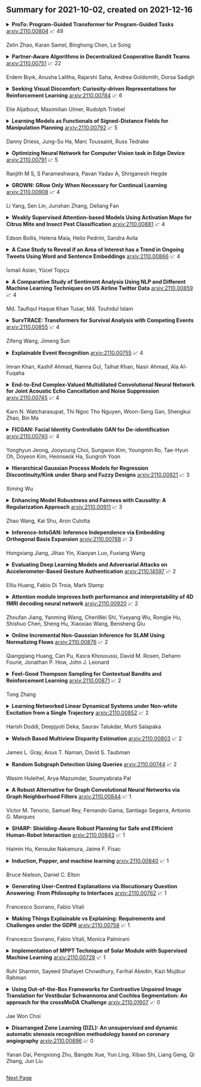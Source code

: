 ## Summary for 2021-10-02, created on 2021-12-16


<details><summary><b>ProTo: Program-Guided Transformer for Program-Guided Tasks</b>
<a href="https://arxiv.org/abs/2110.00804">arxiv:2110.00804</a>
&#x1F4C8; 49 <br>
<p>Zelin Zhao, Karan Samel, Binghong Chen, Le Song</p></summary>
<p>

**Abstract:** Programs, consisting of semantic and structural information, play an important role in the communication between humans and agents. Towards learning general program executors to unify perception, reasoning, and decision making, we formulate program-guided tasks which require learning to execute a given program on the observed task specification. Furthermore, we propose the Program-guided Transformer (ProTo), which integrates both semantic and structural guidance of a program by leveraging cross-attention and masked self-attention to pass messages between the specification and routines in the program. ProTo executes a program in a learned latent space and enjoys stronger representation ability than previous neural-symbolic approaches. We demonstrate that ProTo significantly outperforms the previous state-of-the-art methods on GQA visual reasoning and 2D Minecraft policy learning datasets. Additionally, ProTo demonstrates better generalization to unseen, complex, and human-written programs.

</p>
</details>

<details><summary><b>Partner-Aware Algorithms in Decentralized Cooperative Bandit Teams</b>
<a href="https://arxiv.org/abs/2110.00751">arxiv:2110.00751</a>
&#x1F4C8; 22 <br>
<p>Erdem Bıyık, Anusha Lalitha, Rajarshi Saha, Andrea Goldsmith, Dorsa Sadigh</p></summary>
<p>

**Abstract:** When humans collaborate with each other, they often make decisions by observing others and considering the consequences that their actions may have on the entire team, instead of greedily doing what is best for just themselves. We would like our AI agents to effectively collaborate in a similar way by capturing a model of their partners. In this work, we propose and analyze a decentralized Multi-Armed Bandit (MAB) problem with coupled rewards as an abstraction of more general multi-agent collaboration. We demonstrate that naïve extensions of single-agent optimal MAB algorithms fail when applied for decentralized bandit teams. Instead, we propose a Partner-Aware strategy for joint sequential decision-making that extends the well-known single-agent Upper Confidence Bound algorithm. We analytically show that our proposed strategy achieves logarithmic regret, and provide extensive experiments involving human-AI and human-robot collaboration to validate our theoretical findings. Our results show that the proposed partner-aware strategy outperforms other known methods, and our human subject studies suggest humans prefer to collaborate with AI agents implementing our partner-aware strategy.

</p>
</details>

<details><summary><b>Seeking Visual Discomfort: Curiosity-driven Representations for Reinforcement Learning</b>
<a href="https://arxiv.org/abs/2110.00784">arxiv:2110.00784</a>
&#x1F4C8; 6 <br>
<p>Elie Aljalbout, Maximilian Ulmer, Rudolph Triebel</p></summary>
<p>

**Abstract:** Vision-based reinforcement learning (RL) is a promising approach to solve control tasks involving images as the main observation. State-of-the-art RL algorithms still struggle in terms of sample efficiency, especially when using image observations. This has led to increased attention on integrating state representation learning (SRL) techniques into the RL pipeline. Work in this field demonstrates a substantial improvement in sample efficiency among other benefits. However, to take full advantage of this paradigm, the quality of samples used for training plays a crucial role. More importantly, the diversity of these samples could affect the sample efficiency of vision-based RL, but also its generalization capability. In this work, we present an approach to improve sample diversity for state representation learning. Our method enhances the exploration capability of RL algorithms, by taking advantage of the SRL setup. Our experiments show that our proposed approach boosts the visitation of problematic states, improves the learned state representation, and outperforms the baselines for all tested environments. These results are most apparent for environments where the baseline methods struggle. Even in simple environments, our method stabilizes the training, reduces the reward variance, and promotes sample efficiency.

</p>
</details>

<details><summary><b>Learning Models as Functionals of Signed-Distance Fields for Manipulation Planning</b>
<a href="https://arxiv.org/abs/2110.00792">arxiv:2110.00792</a>
&#x1F4C8; 5 <br>
<p>Danny Driess, Jung-Su Ha, Marc Toussaint, Russ Tedrake</p></summary>
<p>

**Abstract:** This work proposes an optimization-based manipulation planning framework where the objectives are learned functionals of signed-distance fields that represent objects in the scene. Most manipulation planning approaches rely on analytical models and carefully chosen abstractions/state-spaces to be effective. A central question is how models can be obtained from data that are not primarily accurate in their predictions, but, more importantly, enable efficient reasoning within a planning framework, while at the same time being closely coupled to perception spaces. We show that representing objects as signed-distance fields not only enables to learn and represent a variety of models with higher accuracy compared to point-cloud and occupancy measure representations, but also that SDF-based models are suitable for optimization-based planning. To demonstrate the versatility of our approach, we learn both kinematic and dynamic models to solve tasks that involve hanging mugs on hooks and pushing objects on a table. We can unify these quite different tasks within one framework, since SDFs are the common object representation. Video: https://youtu.be/ga8Wlkss7co

</p>
</details>

<details><summary><b>Optimizing Neural Network for Computer Vision task in Edge Device</b>
<a href="https://arxiv.org/abs/2110.00791">arxiv:2110.00791</a>
&#x1F4C8; 5 <br>
<p>Ranjith M S, S Parameshwara, Pavan Yadav A, Shriganesh Hegde</p></summary>
<p>

**Abstract:** The field of computer vision has grown very rapidly in the past few years due to networks like convolution neural networks and their variants. The memory required to store the model and computational expense are very high for such a network limiting it to deploy on the edge device. Many times, applications rely on the cloud but that makes it hard for working in real-time due to round-trip delays. We overcome these problems by deploying the neural network on the edge device itself. The computational expense for edge devices is reduced by reducing the floating-point precision of the parameters in the model. After this the memory required for the model decreases and the speed of the computation increases where the performance of the model is least affected. This makes an edge device to predict from the neural network all by itself.

</p>
</details>

<details><summary><b>GROWN: GRow Only When Necessary for Continual Learning</b>
<a href="https://arxiv.org/abs/2110.00908">arxiv:2110.00908</a>
&#x1F4C8; 4 <br>
<p>Li Yang, Sen Lin, Junshan Zhang, Deliang Fan</p></summary>
<p>

**Abstract:** Catastrophic forgetting is a notorious issue in deep learning, referring to the fact that Deep Neural Networks (DNN) could forget the knowledge about earlier tasks when learning new tasks. To address this issue, continual learning has been developed to learn new tasks sequentially and perform knowledge transfer from the old tasks to the new ones without forgetting. While recent structure-based learning methods show the capability of alleviating the forgetting problem, these methods start from a redundant full-size network and require a complex learning process to gradually grow-and-prune or search the network structure for each task, which is inefficient. To address this problem and enable efficient network expansion for new tasks, we first develop a learnable sparse growth method eliminating the additional pruning/searching step in previous structure-based methods. Building on this learnable sparse growth method, we then propose GROWN, a novel end-to-end continual learning framework to dynamically grow the model only when necessary. Different from all previous structure-based methods, GROWN starts from a small seed network, instead of a full-sized one. We validate GROWN on multiple datasets against state-of-the-art methods, which shows superior performance in both accuracy and model size. For example, we achieve 1.0\% accuracy gain on average compared to the current SOTA results on CIFAR-100 Superclass 20 tasks setting.

</p>
</details>

<details><summary><b>Weakly Supervised Attention-based Models Using Activation Maps for Citrus Mite and Insect Pest Classification</b>
<a href="https://arxiv.org/abs/2110.00881">arxiv:2110.00881</a>
&#x1F4C8; 4 <br>
<p>Edson Bollis, Helena Maia, Helio Pedrini, Sandra Avila</p></summary>
<p>

**Abstract:** Citrus juices and fruits are commodities with great economic potential in the international market, but productivity losses caused by mites and other pests are still far from being a good mark. Despite the integrated pest mechanical aspect, only a few works on automatic classification have handled images with orange mite characteristics, which means tiny and noisy regions of interest. On the computational side, attention-based models have gained prominence in deep learning research, and, along with weakly supervised learning algorithms, they have improved tasks performed with some label restrictions. In agronomic research of pests and diseases, these techniques can improve classification performance while pointing out the location of mites and insects without specific labels, reducing deep learning development costs related to generating bounding boxes. In this context, this work proposes an attention-based activation map approach developed to improve the classification of tiny regions called Two-Weighted Activation Mapping, which also produces locations using feature map scores learned from class labels. We apply our method in a two-stage network process called Attention-based Multiple Instance Learning Guided by Saliency Maps. We analyze the proposed approach in two challenging datasets, the Citrus Pest Benchmark, which was captured directly in the field using magnifying glasses, and the Insect Pest, a large pest image benchmark. In addition, we evaluate and compare our models with weakly supervised methods, such as Attention-based Deep MIL and WILDCAT. The results show that our classifier is superior to literature methods that use tiny regions in their classification tasks, surpassing them in all scenarios by at least 16 percentage points. Moreover, our approach infers bounding box locations for salient insects, even training without any location labels.

</p>
</details>

<details><summary><b>A Case Study to Reveal if an Area of Interest has a Trend in Ongoing Tweets Using Word and Sentence Embeddings</b>
<a href="https://arxiv.org/abs/2110.00866">arxiv:2110.00866</a>
&#x1F4C8; 4 <br>
<p>İsmail Aslan, Yücel Topçu</p></summary>
<p>

**Abstract:** In the field of Natural Language Processing, information extraction from texts has been the objective of many researchers for years. Many different techniques have been applied in order to reveal the opinion that a tweet might have, thus understanding the sentiment of the small writing up to 280 characters. Other than figuring out the sentiment of a tweet, a study can also focus on finding the correlation of the tweets with a certain area of interest, which constitutes the purpose of this study. In order to reveal if an area of interest has a trend in ongoing tweets, we have proposed an easily applicable automated methodology in which the Daily Mean Similarity Scores that show the similarity between the daily tweet corpus and the target words representing our area of interest is calculated by using a naïve correlation-based technique without training any Machine Learning Model. The Daily Mean Similarity Scores have mainly based on cosine similarity and word/sentence embeddings computed by Multilanguage Universal Sentence Encoder and showed main opinion stream of the tweets with respect to a certain area of interest, which proves that an ongoing trend of a specific subject on Twitter can easily be captured in almost real time by using the proposed methodology in this study. We have also compared the effectiveness of using word versus sentence embeddings while applying our methodology and realized that both give almost the same results, whereas using word embeddings requires less computational time than sentence embeddings, thus being more effective. This paper will start with an introduction followed by the background information about the basics, then continue with the explanation of the proposed methodology and later on finish by interpreting the results and concluding the findings.

</p>
</details>

<details><summary><b>A Comparative Study of Sentiment Analysis Using NLP and Different Machine Learning Techniques on US Airline Twitter Data</b>
<a href="https://arxiv.org/abs/2110.00859">arxiv:2110.00859</a>
&#x1F4C8; 4 <br>
<p>Md. Taufiqul Haque Khan Tusar, Md. Touhidul Islam</p></summary>
<p>

**Abstract:** Today's business ecosystem has become very competitive. Customer satisfaction has become a major focus for business growth. Business organizations are spending a lot of money and human resources on various strategies to understand and fulfill their customer's needs. But, because of defective manual analysis on multifarious needs of customers, many organizations are failing to achieve customer satisfaction. As a result, they are losing customer's loyalty and spending extra money on marketing. We can solve the problems by implementing Sentiment Analysis. It is a combined technique of Natural Language Processing (NLP) and Machine Learning (ML). Sentiment Analysis is broadly used to extract insights from wider public opinion behind certain topics, products, and services. We can do it from any online available data. In this paper, we have introduced two NLP techniques (Bag-of-Words and TF-IDF) and various ML classification algorithms (Support Vector Machine, Logistic Regression, Multinomial Naive Bayes, Random Forest) to find an effective approach for Sentiment Analysis on a large, imbalanced, and multi-classed dataset. Our best approaches provide 77% accuracy using Support Vector Machine and Logistic Regression with Bag-of-Words technique.

</p>
</details>

<details><summary><b>SurvTRACE: Transformers for Survival Analysis with Competing Events</b>
<a href="https://arxiv.org/abs/2110.00855">arxiv:2110.00855</a>
&#x1F4C8; 4 <br>
<p>Zifeng Wang, Jimeng Sun</p></summary>
<p>

**Abstract:** In medicine, survival analysis studies the time duration to events of interest such as mortality. One major challenge is how to deal with multiple competing events (e.g., multiple disease diagnoses). In this work, we propose a transformer-based model that does not make the assumption for the underlying survival distribution and is capable of handling competing events, namely SurvTRACE. We account for the implicit \emph{confounders} in the observational setting in multi-events scenarios, which causes selection bias as the predicted survival probability is influenced by irrelevant factors. To sufficiently utilize the survival data to train transformers from scratch, multiple auxiliary tasks are designed for multi-task learning. The model hence learns a strong shared representation from all these tasks and in turn serves for better survival analysis. We further demonstrate how to inspect the covariate relevance and importance through interpretable attention mechanisms of SurvTRACE, which suffices to great potential in enhancing clinical trial design and new treatment development. Experiments on METABRIC, SUPPORT, and SEER data with 470k patients validate the all-around superiority of our method.

</p>
</details>

<details><summary><b>Explainable Event Recognition</b>
<a href="https://arxiv.org/abs/2110.00755">arxiv:2110.00755</a>
&#x1F4C8; 4 <br>
<p>Imran Khan, Kashif Ahmad, Namra Gul, Talhat Khan, Nasir Ahmad, Ala Al-Fuqaha</p></summary>
<p>

**Abstract:** The literature shows outstanding capabilities for CNNs in event recognition in images. However, fewer attempts are made to analyze the potential causes behind the decisions of the models and exploring whether the predictions are based on event-salient objects or regions? To explore this important aspect of event recognition, in this work, we propose an explainable event recognition framework relying on Grad-CAM and an Xception architecture-based CNN model. Experiments are conducted on three large-scale datasets covering a diversified set of natural disasters, social, and sports events. Overall, the model showed outstanding generalization capabilities obtaining overall F1-scores of 0.91, 0.94, and 0.97 on natural disasters, social, and sports events, respectively. Moreover, for subjective analysis of activation maps generated through Grad-CAM for the predicted samples of the model, a crowdsourcing study is conducted to analyze whether the model's predictions are based on event-related objects/regions or not? The results of the study indicate that 78%, 84%, and 78% of the model decisions on natural disasters, sports, and social events datasets, respectively, are based onevent-related objects or regions.

</p>
</details>

<details><summary><b>End-to-End Complex-Valued Multidilated Convolutional Neural Network for Joint Acoustic Echo Cancellation and Noise Suppression</b>
<a href="https://arxiv.org/abs/2110.00745">arxiv:2110.00745</a>
&#x1F4C8; 4 <br>
<p>Karn N. Watcharasupat, Thi Ngoc Tho Nguyen, Woon-Seng Gan, Shengkui Zhao, Bin Ma</p></summary>
<p>

**Abstract:** Echo and noise suppression is an integral part of a full-duplex communication system. Many recent acoustic echo cancellation (AEC) systems rely on a separate adaptive filtering module for linear echo suppression and a neural module for residual echo suppression. However, not only do adaptive filtering modules require convergence and remain susceptible to changes in acoustic environments, but this two-stage framework also often introduces unnecessary delays to the AEC system when neural modules are already capable of both linear and nonlinear echo suppression. In this paper, we exploit the offset-compensating ability of complex time-frequency masks and propose an end-to-end complex-valued neural network architecture. The building block of the proposed model is a pseudocomplex extension based on the densely-connected multidilated DenseNet (D3Net) building block, resulting in a very small network of only 354K parameters. The architecture utilized the multi-resolution nature of the D3Net building blocks to eliminate the need for pooling, allowing the network to extract features using large receptive fields without any loss of output resolution. We also propose a dual-mask technique for joint echo and noise suppression with simultaneous speech enhancement. Evaluation on both synthetic and real test sets demonstrated promising results across multiple energy-based metrics and perceptual proxies.

</p>
</details>

<details><summary><b>FICGAN: Facial Identity Controllable GAN for De-identification</b>
<a href="https://arxiv.org/abs/2110.00740">arxiv:2110.00740</a>
&#x1F4C8; 4 <br>
<p>Yonghyun Jeong, Jooyoung Choi, Sungwon Kim, Youngmin Ro, Tae-Hyun Oh, Doyeon Kim, Heonseok Ha, Sungroh Yoon</p></summary>
<p>

**Abstract:** In this work, we present Facial Identity Controllable GAN (FICGAN) for not only generating high-quality de-identified face images with ensured privacy protection, but also detailed controllability on attribute preservation for enhanced data utility. We tackle the less-explored yet desired functionality in face de-identification based on the two factors. First, we focus on the challenging issue to obtain a high level of privacy protection in the de-identification task while uncompromising the image quality. Second, we analyze the facial attributes related to identity and non-identity and explore the trade-off between the degree of face de-identification and preservation of the source attributes for enhanced data utility. Based on the analysis, we develop Facial Identity Controllable GAN (FICGAN), an autoencoder-based conditional generative model that learns to disentangle the identity attributes from non-identity attributes on a face image. By applying the manifold k-same algorithm to satisfy k-anonymity for strengthened security, our method achieves enhanced privacy protection in de-identified face images. Numerous experiments demonstrate that our model outperforms others in various scenarios of face de-identification.

</p>
</details>

<details><summary><b>Hierarchical Gaussian Process Models for Regression Discontinuity/Kink under Sharp and Fuzzy Designs</b>
<a href="https://arxiv.org/abs/2110.00921">arxiv:2110.00921</a>
&#x1F4C8; 3 <br>
<p>Ximing Wu</p></summary>
<p>

**Abstract:** We propose nonparametric Bayesian estimators for causal inference exploiting Regression Discontinuity/Kink (RD/RK) under sharp and fuzzy designs. Our estimators are based on Gaussian Process (GP) regression and classification. The GP methods are powerful probabilistic modeling approaches that are advantageous in terms of derivative estimation and uncertainty qualification, facilitating RK estimation and inference of RD/RK models. These estimators are extended to hierarchical GP models with an intermediate Bayesian neural network layer and can be characterized as hybrid deep learning models. Monte Carlo simulations show that our estimators perform similarly and often better than competing estimators in terms of precision, coverage and interval length. The hierarchical GP models improve upon one-layer GP models substantially. An empirical application of the proposed estimators is provided.

</p>
</details>

<details><summary><b>Enhancing Model Robustness and Fairness with Causality: A Regularization Approach</b>
<a href="https://arxiv.org/abs/2110.00911">arxiv:2110.00911</a>
&#x1F4C8; 3 <br>
<p>Zhao Wang, Kai Shu, Aron Culotta</p></summary>
<p>

**Abstract:** Recent work has raised concerns on the risk of spurious correlations and unintended biases in statistical machine learning models that threaten model robustness and fairness. In this paper, we propose a simple and intuitive regularization approach to integrate causal knowledge during model training and build a robust and fair model by emphasizing causal features and de-emphasizing spurious features. Specifically, we first manually identify causal and spurious features with principles inspired from the counterfactual framework of causal inference. Then, we propose a regularization approach to penalize causal and spurious features separately. By adjusting the strength of the penalty for each type of feature, we build a predictive model that relies more on causal features and less on non-causal features. We conduct experiments to evaluate model robustness and fairness on three datasets with multiple metrics. Empirical results show that the new models built with causal awareness significantly improve model robustness with respect to counterfactual texts and model fairness with respect to sensitive attributes.

</p>
</details>

<details><summary><b>Inference-InfoGAN: Inference Independence via Embedding Orthogonal Basis Expansion</b>
<a href="https://arxiv.org/abs/2110.00788">arxiv:2110.00788</a>
&#x1F4C8; 3 <br>
<p>Hongxiang Jiang, Jihao Yin, Xiaoyan Luo, Fuxiang Wang</p></summary>
<p>

**Abstract:** Disentanglement learning aims to construct independent and interpretable latent variables in which generative models are a popular strategy. InfoGAN is a classic method via maximizing Mutual Information (MI) to obtain interpretable latent variables mapped to the target space. However, it did not emphasize independent characteristic. To explicitly infer latent variables with inter-independence, we propose a novel GAN-based disentanglement framework via embedding Orthogonal Basis Expansion (OBE) into InfoGAN network (Inference-InfoGAN) in an unsupervised way. Under the OBE module, one set of orthogonal basis can be adaptively found to expand arbitrary data with independence property. To ensure the target-wise interpretable representation, we add a consistence constraint between the expansion coefficients and latent variables on the base of MI maximization. Additionally, we design an alternating optimization step on the consistence constraint and orthogonal requirement updating, so that the training of Inference-InfoGAN can be more convenient. Finally, experiments validate that our proposed OBE module obtains adaptive orthogonal basis, which can express better independent characteristics than fixed basis expression of Discrete Cosine Transform (DCT). To depict the performance in downstream tasks, we compared with the state-of-the-art GAN-based and even VAE-based approaches on different datasets. Our Inference-InfoGAN achieves higher disentanglement score in terms of FactorVAE, Separated Attribute Predictability (SAP), Mutual Information Gap (MIG) and Variation Predictability (VP) metrics without model fine-tuning. All the experimental results illustrate that our method has inter-independence inference ability because of the OBE module, and provides a good trade-off between it and target-wise interpretability of latent variables via jointing the alternating optimization.

</p>
</details>

<details><summary><b>Evaluating Deep Learning Models and Adversarial Attacks on Accelerometer-Based Gesture Authentication</b>
<a href="https://arxiv.org/abs/2110.14597">arxiv:2110.14597</a>
&#x1F4C8; 2 <br>
<p>Elliu Huang, Fabio Di Troia, Mark Stamp</p></summary>
<p>

**Abstract:** Gesture-based authentication has emerged as a non-intrusive, effective means of authenticating users on mobile devices. Typically, such authentication techniques have relied on classical machine learning techniques, but recently, deep learning techniques have been applied this problem. Although prior research has shown that deep learning models are vulnerable to adversarial attacks, relatively little research has been done in the adversarial domain for behavioral biometrics. In this research, we collect tri-axial accelerometer gesture data (TAGD) from 46 users and perform classification experiments with both classical machine learning and deep learning models. Specifically, we train and test support vector machines (SVM) and convolutional neural networks (CNN). We then consider a realistic adversarial attack, where we assume the attacker has access to real users' TAGD data, but not the authentication model. We use a deep convolutional generative adversarial network (DC-GAN) to create adversarial samples, and we show that our deep learning model is surprisingly robust to such an attack scenario.

</p>
</details>

<details><summary><b>Attention module improves both performance and interpretability of 4D fMRI decoding neural network</b>
<a href="https://arxiv.org/abs/2110.00920">arxiv:2110.00920</a>
&#x1F4C8; 2 <br>
<p>Zhoufan Jiang, Yanming Wang, ChenWei Shi, Yueyang Wu, Rongjie Hu, Shishuo Chen, Sheng Hu, Xiaoxiao Wang, Bensheng Qiu</p></summary>
<p>

**Abstract:** Decoding brain cognitive states from neuroimaging signals is an important topic in neuroscience. In recent years, deep neural networks (DNNs) have been recruited for multiple brain state decoding and achieved good performance. However, the open question of how to interpret the DNN black box remains unanswered. Capitalizing on advances in machine learning, we integrated attention modules into brain decoders to facilitate an in-depth interpretation of DNN channels. A 4D convolution operation was also included to extract temporo-spatial interaction within the fMRI signal. The experiments showed that the proposed model obtains a very high accuracy (97.4%) and outperforms previous researches on the 7 different task benchmarks from the Human Connectome Project (HCP) dataset. The visualization analysis further illustrated the hierarchical emergence of task-specific masks with depth. Finally, the model was retrained to regress individual traits within the HCP and to classify viewing images from the BOLD5000 dataset, respectively. Transfer learning also achieves good performance. A further visualization analysis shows that, after transfer learning, low-level attention masks remained similar to the source domain, whereas high-level attention masks changed adaptively. In conclusion, the proposed 4D model with attention module performed well and facilitated interpretation of DNNs, which is helpful for subsequent research.

</p>
</details>

<details><summary><b>Online Incremental Non-Gaussian Inference for SLAM Using Normalizing Flows</b>
<a href="https://arxiv.org/abs/2110.00876">arxiv:2110.00876</a>
&#x1F4C8; 2 <br>
<p>Qiangqiang Huang, Can Pu, Kasra Khosoussi, David M. Rosen, Dehann Fourie, Jonathan P. How, John J. Leonard</p></summary>
<p>

**Abstract:** This paper presents a novel non-Gaussian inference algorithm, Normalizing Flow iSAM (NF-iSAM), for solving SLAM problems with non-Gaussian factors and/or nonlinear measurement models. NF-iSAM exploits the expressive power of neural networks to model normalizing flows that can accurately approximate the joint posterior of highly nonlinear and non-Gaussian factor graphs. By leveraging the Bayes tree, NF-iSAM is able to exploit the sparsity structure of SLAM, thus enabling efficient incremental updates similar to iSAM2, although in the more challenging non-Gaussian setting. We demonstrate the performance of NF-iSAM and compare it against state-of-the-art algorithms such as iSAM2 (Gaussian) and mm-iSAM (non-Gaussian) in synthetic and real range-only SLAM datasets with data association ambiguity.

</p>
</details>

<details><summary><b>Feel-Good Thompson Sampling for Contextual Bandits and Reinforcement Learning</b>
<a href="https://arxiv.org/abs/2110.00871">arxiv:2110.00871</a>
&#x1F4C8; 2 <br>
<p>Tong Zhang</p></summary>
<p>

**Abstract:** Thompson Sampling has been widely used for contextual bandit problems due to the flexibility of its modeling power. However, a general theory for this class of methods in the frequentist setting is still lacking. In this paper, we present a theoretical analysis of Thompson Sampling, with a focus on frequentist regret bounds. In this setting, we show that the standard Thompson Sampling is not aggressive enough in exploring new actions, leading to suboptimality in some pessimistic situations. A simple modification called Feel-Good Thompson Sampling, which favors high reward models more aggressively than the standard Thompson Sampling, is proposed to remedy this problem. We show that the theoretical framework can be used to derive Bayesian regret bounds for standard Thompson Sampling, and frequentist regret bounds for Feel-Good Thompson Sampling. It is shown that in both cases, we can reduce the bandit regret problem to online least squares regression estimation. For the frequentist analysis, the online least squares regression bound can be directly obtained using online aggregation techniques which have been well studied. The resulting bandit regret bound matches the minimax lower bound in the finite action case. Moreover, the analysis can be generalized to handle a class of linearly embeddable contextual bandit problems (which generalizes the popular linear contextual bandit model). The obtained result again matches the minimax lower bound. Finally we illustrate that the analysis can be extended to handle some MDP problems.

</p>
</details>

<details><summary><b>Learning Networked Linear Dynamical Systems under Non-white Excitation from a Single Trajectory</b>
<a href="https://arxiv.org/abs/2110.00852">arxiv:2110.00852</a>
&#x1F4C8; 2 <br>
<p>Harish Doddi, Deepjyoti Deka, Saurav Talukdar, Murti Salapaka</p></summary>
<p>

**Abstract:** We consider a networked linear dynamical system with $p$ agents/nodes. We study the problem of learning the underlying graph of interactions/dependencies from observations of the nodal trajectories over a time-interval $T$. We present a regularized non-casual consistent estimator for this problem and analyze its sample complexity over two regimes: (a) where the interval $T$ consists of $n$ i.i.d. observation windows of length $T/n$ (restart and record), and (b) where $T$ is one continuous observation window (consecutive). Using the theory of $M$-estimators, we show that the estimator recovers the underlying interactions, in either regime, in a time-interval that is logarithmic in the system size $p$. To the best of our knowledge, this is the first work to analyze the sample complexity of learning linear dynamical systems driven by unobserved not-white wide-sense stationary (WSS) inputs.

</p>
</details>

<details><summary><b>Welsch Based Multiview Disparity Estimation</b>
<a href="https://arxiv.org/abs/2110.00803">arxiv:2110.00803</a>
&#x1F4C8; 2 <br>
<p>James L. Gray, Aous T. Naman, David S. Taubman</p></summary>
<p>

**Abstract:** In this work, we explore disparity estimation from a high number of views. We experimentally identify occlusions as a key challenge for disparity estimation for applications with high numbers of views. In particular, occlusions can actually result in a degradation in accuracy as more views are added to a dataset. We propose the use of a Welsch loss function for the data term in a global variational framework for disparity estimation. We also propose a disciplined warping strategy and a progressive inclusion of views strategy that can reduce the need for coarse to fine strategies that discard high spatial frequency components from the early iterations. Experimental results demonstrate that the proposed approach produces superior and/or more robust estimates than other conventional variational approaches.

</p>
</details>

<details><summary><b>Random Subgraph Detection Using Queries</b>
<a href="https://arxiv.org/abs/2110.00744">arxiv:2110.00744</a>
&#x1F4C8; 2 <br>
<p>Wasim Huleihel, Arya Mazumdar, Soumyabrata Pal</p></summary>
<p>

**Abstract:** The planted densest subgraph detection problem refers to the task of testing whether in a given (random) graph there is a subgraph that is unusually dense. Specifically, we observe an undirected and unweighted graph on $n$ nodes. Under the null hypothesis, the graph is a realization of an Erdős-Rényi graph with edge probability (or, density) $q$. Under the alternative, there is a subgraph on $k$ vertices with edge probability $p>q$. The statistical as well as the computational barriers of this problem are well-understood for a wide range of the edge parameters $p$ and $q$. In this paper, we consider a natural variant of the above problem, where one can only observe a small part of the graph using adaptive edge queries.
  For this model, we determine the number of queries necessary and sufficient for detecting the presence of the planted subgraph. Specifically, we show that any (possibly randomized) algorithm must make $\mathsf{Q} = Ω(\frac{n^2}{k^2χ^4(p||q)}\log^2n)$ adaptive queries (on expectation) to the adjacency matrix of the graph to detect the planted subgraph with probability more than $1/2$, where $χ^2(p||q)$ is the Chi-Square distance. On the other hand, we devise a quasi-polynomial-time algorithm that detects the planted subgraph with high probability by making $\mathsf{Q} = O(\frac{n^2}{k^2χ^4(p||q)}\log^2n)$ non-adaptive queries. We then propose a polynomial-time algorithm which is able to detect the planted subgraph using $\mathsf{Q} = O(\frac{n^3}{k^3χ^2(p||q)}\log^3 n)$ queries. We conjecture that in the leftover regime, where $\frac{n^2}{k^2}\ll\mathsf{Q}\ll \frac{n^3}{k^3}$, no polynomial-time algorithms exist. Our results resolve two questions posed in \cite{racz2020finding}, where the special case of adaptive detection and recovery of a planted clique was considered.

</p>
</details>

<details><summary><b>A Robust Alternative for Graph Convolutional Neural Networks via Graph Neighborhood Filters</b>
<a href="https://arxiv.org/abs/2110.00844">arxiv:2110.00844</a>
&#x1F4C8; 1 <br>
<p>Victor M. Tenorio, Samuel Rey, Fernando Gama, Santiago Segarra, Antonio G. Marques</p></summary>
<p>

**Abstract:** Graph convolutional neural networks (GCNNs) are popular deep learning architectures that, upon replacing regular convolutions with graph filters (GFs), generalize CNNs to irregular domains. However, classical GFs are prone to numerical errors since they consist of high-order polynomials. This problem is aggravated when several filters are applied in cascade, limiting the practical depth of GCNNs. To tackle this issue, we present the neighborhood graph filters (NGFs), a family of GFs that replaces the powers of the graph shift operator with $k$-hop neighborhood adjacency matrices. NGFs help to alleviate the numerical issues of traditional GFs, allow for the design of deeper GCNNs, and enhance the robustness to errors in the topology of the graph. To illustrate the advantage over traditional GFs in practical applications, we use NGFs in the design of deep neighborhood GCNNs to solve graph signal denoising and node classification problems over both synthetic and real-world data.

</p>
</details>

<details><summary><b>SHARP: Shielding-Aware Robust Planning for Safe and Efficient Human-Robot Interaction</b>
<a href="https://arxiv.org/abs/2110.00843">arxiv:2110.00843</a>
&#x1F4C8; 1 <br>
<p>Haimin Hu, Kensuke Nakamura, Jaime F. Fisac</p></summary>
<p>

**Abstract:** Jointly achieving safety and efficiency in human-robot interaction (HRI) settings is a challenging problem, as the robot's planning objectives may be at odds with the human's own intent and expectations. Recent approaches ensure safe robot operation in uncertain environments through a supervisory control scheme, sometimes called "shielding", which overrides the robot's nominal plan with a safety fallback strategy when a safety-critical event is imminent. These reactive "last-resort" strategies (typically in the form of aggressive emergency maneuvers) focus on preserving safety without efficiency considerations; when the nominal planner is unaware of possible safety overrides, shielding can be activated more frequently than necessary, leading to degraded performance. In this work, we propose a new shielding-based planning approach that allows the robot to plan efficiently by explicitly accounting for possible future shielding events. Leveraging recent work on Bayesian human motion prediction, the resulting robot policy proactively balances nominal performance with the risk of high-cost emergency maneuvers triggered by low-probability human behaviors. We formalize Shielding-Aware Robust Planning (SHARP) as a stochastic optimal control problem and propose a computationally efficient framework for finding tractable approximate solutions at runtime. Our method outperforms the shielding-agnostic motion planning baseline (equipped with the same human intent inference scheme) on simulated driving examples with human trajectories taken from the recently released Waymo Open Motion Dataset.

</p>
</details>

<details><summary><b>Induction, Popper, and machine learning</b>
<a href="https://arxiv.org/abs/2110.00840">arxiv:2110.00840</a>
&#x1F4C8; 1 <br>
<p>Bruce Nielson, Daniel C. Elton</p></summary>
<p>

**Abstract:** Francis Bacon popularized the idea that science is based on a process of induction by which repeated observations are, in some unspecified way, generalized to theories based on the assumption that the future resembles the past. This idea was criticized by Hume and others as untenable leading to the famous problem of induction. It wasn't until the work of Karl Popper that this problem was solved, by demonstrating that induction is not the basis for science and that the development of scientific knowledge is instead based on the same principles as biological evolution. Today, machine learning is also taught as being rooted in induction from big data. Solomonoff induction implemented in an idealized Bayesian agent (Hutter's AIXI) is widely discussed and touted as a framework for understanding AI algorithms, even though real-world attempts to implement something like AIXI immediately encounter fatal problems. In this paper, we contrast frameworks based on induction with Donald T. Campbell's universal Darwinism. We show that most AI algorithms in use today can be understood as using an evolutionary trial and error process searching over a solution space. In this work we argue that a universal Darwinian framework provides a better foundation for understanding AI systems. Moreover, at a more meta level the process of development of all AI algorithms can be understood under the framework of universal Darwinism.

</p>
</details>

<details><summary><b>Generating User-Centred Explanations via Illocutionary Question Answering: From Philosophy to Interfaces</b>
<a href="https://arxiv.org/abs/2110.00762">arxiv:2110.00762</a>
&#x1F4C8; 1 <br>
<p>Francesco Sovrano, Fabio Vitali</p></summary>
<p>

**Abstract:** We propose a new method for generating explanations with Artificial Intelligence (AI) and a tool to test its expressive power within a user interface. In order to bridge the gap between philosophy and human-computer interfaces, we show a new approach for the generation of interactive explanations based on a sophisticated pipeline of AI algorithms for structuring natural language documents into knowledge graphs, answering questions effectively and satisfactorily. With this work we aim to prove that the philosophical theory of explanations presented by Achinstein can be actually adapted for being implemented into a concrete software application, as an interactive and illocutionary process of answering questions. Specifically, our contribution is an approach to frame illocution in a computer-friendly way, to achieve user-centrality with statistical question answering. In fact, we frame illocution, in an explanatory process, as that mechanism responsible for anticipating the needs of the explainee in the form of unposed, implicit, archetypal questions, hence improving the user-centrality of the underlying explanatory process. More precisely, we hypothesise that given an arbitrary explanatory process, increasing its goal-orientedness and degree of illocution results in the generation of more usable (as per ISO 9241-210) explanations. We tested our hypotheses with a user-study involving more than 60 participants, on two XAI-based systems, one for credit approval (finance) and one for heart disease prediction (healthcare). The results showed that our proposed solution produced a statistically significant improvement (hence with a p-value lower than 0.05) on effectiveness. This, combined with a visible alignment between the increments in effectiveness and satisfaction, suggests that our understanding of illocution can be correct, giving evidence in favour of our theory.

</p>
</details>

<details><summary><b>Making Things Explainable vs Explaining: Requirements and Challenges under the GDPR</b>
<a href="https://arxiv.org/abs/2110.00758">arxiv:2110.00758</a>
&#x1F4C8; 1 <br>
<p>Francesco Sovrano, Fabio Vitali, Monica Palmirani</p></summary>
<p>

**Abstract:** The European Union (EU) through the High-Level Expert Group on Artificial Intelligence (AI-HLEG) and the General Data Protection Regulation (GDPR) has recently posed an interesting challenge to the eXplainable AI (XAI) community, by demanding a more user-centred approach to explain Automated Decision-Making systems (ADMs). Looking at the relevant literature, XAI is currently focused on producing explainable software and explanations that generally follow an approach we could term One-Size-Fits-All, that is unable to meet a requirement of centring on user needs. One of the causes of this limit is the belief that making things explainable alone is enough to have pragmatic explanations. Thus, insisting on a clear separation between explainabilty (something that can be explained) and explanations, we point to explanatorY AI (YAI) as an alternative and more powerful approach to win the AI-HLEG challenge. YAI builds over XAI with the goal to collect and organize explainable information, articulating it into something we called user-centred explanatory discourses. Through the use of explanatory discourses/narratives we represent the problem of generating explanations for Automated Decision-Making systems (ADMs) into the identification of an appropriate path over an explanatory space, allowing explainees to interactively explore it and produce the explanation best suited to their needs.

</p>
</details>

<details><summary><b>Implementation of MPPT Technique of Solar Module with Supervised Machine Learning</b>
<a href="https://arxiv.org/abs/2110.00728">arxiv:2110.00728</a>
&#x1F4C8; 1 <br>
<p>Ruhi Sharmin, Sayeed Shafayet Chowdhury, Farihal Abedin, Kazi Mujibur Rahman</p></summary>
<p>

**Abstract:** In this paper, we proposed a method using supervised ML in solar PV system for MPPT analysis. For this purpose, an overall schematic diagram of a PV system is designed and simulated to create a dataset in MATLAB/ Simulink. Thus, by analyzing the output characteristics of a solar cell, an improved MPPT algorithm on the basis of neural network (NN) method is put forward to track the maximum power point (MPP) of solar cell modules. To perform the task, Bayesian Regularization method was chosen as the training algorithm as it works best even for smaller data supporting the wide range of the train data set. The theoretical results show that the improved NN MPPT algorithm has higher efficiency compared with the Perturb and Observe method in the same environment, and the PV system can keep working at MPP without oscillation and probability of any kind of misjudgment. So it can not only reduce misjudgment, but also avoid power loss around the MPP. Moreover, we implemented the algorithm in a hardware set-up and verified the theoretical result comparing it with the empirical data.

</p>
</details>

<details><summary><b>Using Out-of-the-Box Frameworks for Contrastive Unpaired Image Translation for Vestibular Schwannoma and Cochlea Segmentation: An approach for the crossMoDA Challenge</b>
<a href="https://arxiv.org/abs/2110.01607">arxiv:2110.01607</a>
&#x1F4C8; 0 <br>
<p>Jae Won Choi</p></summary>
<p>

**Abstract:** The purpose of this study is to apply and evaluate out-of-the-box deep learning frameworks for the crossMoDA challenge. We use the CUT model, a model for unpaired image-to-image translation based on patchwise contrastive learning and adversarial learning, for domain adaptation from contrast-enhanced T1 MR to high-resolution T2 MR. As data augmentation, we generate additional images with vestibular schwannomas with lower signal intensity. For the segmentation task, we use the nnU-Net framework. Our final submission achieved mean Dice scores of 0.8299 in the validation phase and 0.8253 in the test phase. Our method ranked 3rd in the crossMoDA challenge.

</p>
</details>

<details><summary><b>Disarranged Zone Learning (DZL): An unsupervised and dynamic automatic stenosis recognition methodology based on coronary angiography</b>
<a href="https://arxiv.org/abs/2110.00896">arxiv:2110.00896</a>
&#x1F4C8; 0 <br>
<p>Yanan Dai, Pengxiong Zhu, Bangde Xue, Yun Ling, Xibao Shi, Liang Geng, Qi Zhang, Jun Liu</p></summary>
<p>

**Abstract:** We proposed a novel unsupervised methodology named Disarranged Zone Learning (DZL) to automatically recognize stenosis in coronary angiography. The methodology firstly disarranges the frames in a video, secondly it generates an effective zone and lastly trains an encoder-decoder GRU model to learn the capability to recover disarranged frames. The breakthrough of our study is to discover and validate the Sequence Intensity (Recover Difficulty) is a measure of Coronary Artery Stenosis Status. Hence, the prediction accuracy of DZL is used as an approximator of coronary stenosis indicator. DZL is an unsupervised methodology and no label engineering effort is needed, the sub GRU model in DZL works as a self-supervised approach. So DZL could theoretically utilize infinitely huge amounts of coronary angiographies to learn and improve performance without laborious data labeling. There is no data preprocessing precondition to run DZL as it dynamically utilizes the whole video, hence it is easy to be implemented and generalized to overcome the data heterogeneity of coronary angiography. The overall average precision score achieves 0.93, AUC achieves 0.8 for this pure methodology. The highest segmented average precision score is 0.98 and the highest segmented AUC is 0.87 for coronary occlusion indicator. Finally, we developed a software demo to implement DZL methodology.

</p>
</details>


[Next Page](2021/2021-10/2021-10-01.md)
